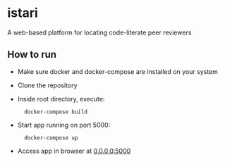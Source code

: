 # istari

A web-based platform for locating code-literate peer reviewers

## How to run

+ Make sure docker and docker-compose are installed on your system
+ Clone the repository
+ Inside root directory, execute:

		docker-compose build
+ Start app running on port 5000:

		docker-compose up
+ Access app in browser at [0.0.0.0:5000](http://0.0.0.0:5000)
